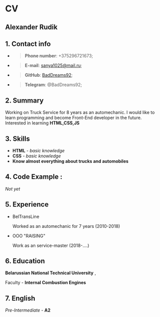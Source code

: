 # CV

## **Alexander Rudik**
## 1. Contact info
* > **Phone number**: +375296721673;
* > **E-mail**: sanya1025@mail.ru;
* > **GitHub**: [BadDreams92](https://github.com/BadDreams92);
* > **Telegram**: @BadDreams92;  

## 2. Summary
Working on Truck Service for 8 years as an automechaniс. I would like to learn programming and become Front-End developer in the future.
 Interested in learning **HTML,CSS,JS**
## 3. Skills
* **HTML** - *basic knowledge*
* **CSS** - *basic knowledge*
* **Know almost everything about trucks and automobiles**
## 4. Code Example :
  _Not yet_ 
## 5. Experience
* BelTransLine 

  Worked as an automechanic for 7 years (2010-2018)

* OOO "RAISING"
  
  Work as an service-master (2018-....)
  
## 6. Education
 **Belarussian National Technical University** , 
 
 Faculty - **Internal Combustion Engines**
 ## 7. English
  
  *Pre-Intermediate* - **A2**
